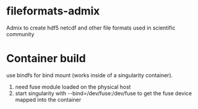 # fileformats-admix
Admix to create hdf5 netcdf and other file formats used in scientific community

# Container build

use bindfs for bind mount (works inside of a singularity container).

1. need fuse module loaded on the physical host
2. start singularity with --bind=/dev/fuse:/dev/fuse to get the fuse device mapped into the container
